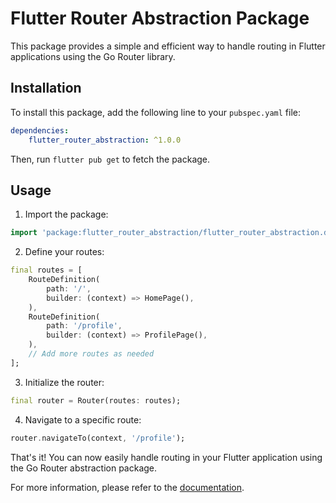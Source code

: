 # Flutter Router Abstraction Package

This package provides a simple and efficient way to handle routing in Flutter applications using the Go Router library.

## Installation

To install this package, add the following line to your `pubspec.yaml` file:

```yaml
dependencies:
    flutter_router_abstraction: ^1.0.0
```

Then, run `flutter pub get` to fetch the package.

## Usage

1. Import the package:

```dart
import 'package:flutter_router_abstraction/flutter_router_abstraction.dart';
```

2. Define your routes:

```dart
final routes = [
    RouteDefinition(
        path: '/',
        builder: (context) => HomePage(),
    ),
    RouteDefinition(
        path: '/profile',
        builder: (context) => ProfilePage(),
    ),
    // Add more routes as needed
];
```

3. Initialize the router:

```dart
final router = Router(routes: routes);
```

4. Navigate to a specific route:

```dart
router.navigateTo(context, '/profile');
```

That's it! You can now easily handle routing in your Flutter application using the Go Router abstraction package.

For more information, please refer to the [documentation](https://github.com/flutter_router_abstraction/docs).
